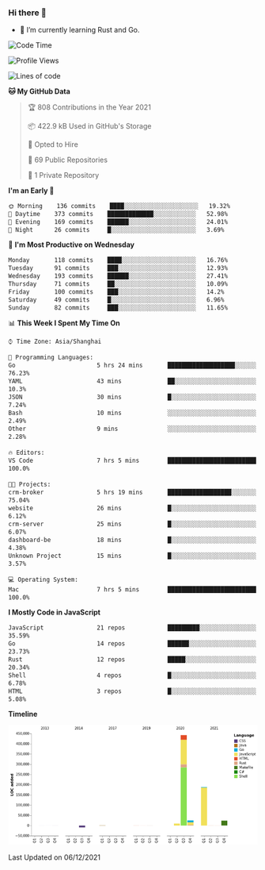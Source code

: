 ### Hi there 👋

- 🌱 I’m currently learning Rust and Go.

<!--START_SECTION:waka-->
![Code Time](http://img.shields.io/badge/Code%20Time-9%20hrs%2014%20mins-blue)

![Profile Views](http://img.shields.io/badge/Profile%20Views-47-blue)

![Lines of code](https://img.shields.io/badge/From%20Hello%20World%20I%27ve%20Written-683%20Thousand%20lines%20of%20code-blue)

**🐱 My GitHub Data** 

> 🏆 808 Contributions in the Year 2021
 > 
> 📦 422.9 kB Used in GitHub's Storage 
 > 
> 💼 Opted to Hire
 > 
> 📜 69 Public Repositories 
 > 
> 🔑 1 Private Repository 
 > 
**I'm an Early 🐤** 

```text
🌞 Morning    136 commits    ████░░░░░░░░░░░░░░░░░░░░░   19.32% 
🌆 Daytime    373 commits    █████████████░░░░░░░░░░░░   52.98% 
🌃 Evening    169 commits    ██████░░░░░░░░░░░░░░░░░░░   24.01% 
🌙 Night      26 commits     █░░░░░░░░░░░░░░░░░░░░░░░░   3.69%

```
📅 **I'm Most Productive on Wednesday** 

```text
Monday       118 commits    ████░░░░░░░░░░░░░░░░░░░░░   16.76% 
Tuesday      91 commits     ███░░░░░░░░░░░░░░░░░░░░░░   12.93% 
Wednesday    193 commits    ██████░░░░░░░░░░░░░░░░░░░   27.41% 
Thursday     71 commits     ██░░░░░░░░░░░░░░░░░░░░░░░   10.09% 
Friday       100 commits    ███░░░░░░░░░░░░░░░░░░░░░░   14.2% 
Saturday     49 commits     █░░░░░░░░░░░░░░░░░░░░░░░░   6.96% 
Sunday       82 commits     ███░░░░░░░░░░░░░░░░░░░░░░   11.65%

```


📊 **This Week I Spent My Time On** 

```text
⌚︎ Time Zone: Asia/Shanghai

💬 Programming Languages: 
Go                       5 hrs 24 mins       ███████████████████░░░░░░   76.23% 
YAML                     43 mins             ██░░░░░░░░░░░░░░░░░░░░░░░   10.3% 
JSON                     30 mins             █░░░░░░░░░░░░░░░░░░░░░░░░   7.24% 
Bash                     10 mins             ░░░░░░░░░░░░░░░░░░░░░░░░░   2.49% 
Other                    9 mins              ░░░░░░░░░░░░░░░░░░░░░░░░░   2.28%

🔥 Editors: 
VS Code                  7 hrs 5 mins        █████████████████████████   100.0%

🐱‍💻 Projects: 
crm-broker               5 hrs 19 mins       ██████████████████░░░░░░░   75.04% 
website                  26 mins             █░░░░░░░░░░░░░░░░░░░░░░░░   6.12% 
crm-server               25 mins             █░░░░░░░░░░░░░░░░░░░░░░░░   6.07% 
dashboard-be             18 mins             █░░░░░░░░░░░░░░░░░░░░░░░░   4.38% 
Unknown Project          15 mins             █░░░░░░░░░░░░░░░░░░░░░░░░   3.57%

💻 Operating System: 
Mac                      7 hrs 5 mins        █████████████████████████   100.0%

```

**I Mostly Code in JavaScript** 

```text
JavaScript               21 repos            █████████░░░░░░░░░░░░░░░░   35.59% 
Go                       14 repos            ██████░░░░░░░░░░░░░░░░░░░   23.73% 
Rust                     12 repos            █████░░░░░░░░░░░░░░░░░░░░   20.34% 
Shell                    4 repos             █░░░░░░░░░░░░░░░░░░░░░░░░   6.78% 
HTML                     3 repos             █░░░░░░░░░░░░░░░░░░░░░░░░   5.08%

```


**Timeline**

![Chart not found](https://raw.githubusercontent.com/elton/elton/main/charts/bar_graph.png) 


 Last Updated on 06/12/2021
<!--END_SECTION:waka-->

<!--
**elton/elton** is a ✨ _special_ ✨ repository because its `README.md` (this file) appears on your GitHub profile.

Here are some ideas to get you started:

- 🔭 I’m currently working on ...
- 🌱 I’m currently learning ...
- 👯 I’m looking to collaborate on ...
- 🤔 I’m looking for help with ...
- 💬 Ask me about ...
- 📫 How to reach me: ...
- 😄 Pronouns: ...
- ⚡ Fun fact: ...
-->
